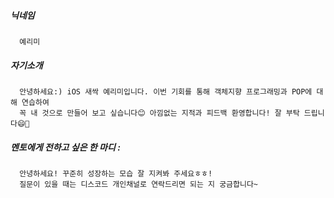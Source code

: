 ##### 닉네임 
      예리미
##### 자기소개 
      안녕하세요:) iOS 새싹 예리미입니다. 이번 기회를 통해 객체지향 프로그래밍과 POP에 대해 연습하여 
      꼭 내 것으로 만들어 보고 싶습니다😊 아낌없는 지적과 피드백 환영합니다! 잘 부탁 드립니다😄🙇
##### 멘토에게 전하고 싶은 한 마디 : 
      안녕하세요! 꾸준히 성장하는 모습 잘 지켜봐 주세요ㅎㅎ! 
      질문이 있을 때는 디스코드 개인채널로 연락드리면 되는 지 궁금합니다~ 
